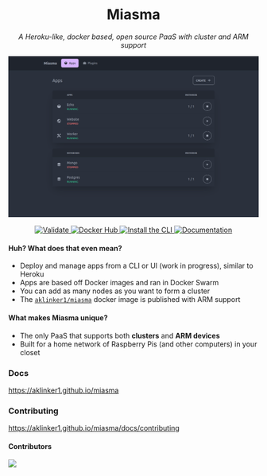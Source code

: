 <h1 align="center">Miasma</h1>
<p align="center"><i>A Heroku-like, docker based, open source PaaS with cluster and ARM support</i><p>

![Miasma Web UI](./.github/assets/ui.png)

<p align="center">
  <a href="https://github.com/aklinker1/miasma/actions/workflows/validate.yml">
    <img src="https://github.com/aklinker1/miasma/actions/workflows/validate.yml/badge.svg" alt="Validate" />
  </a>
  <a href="https://hub.docker.com/r/aklinker1/miasma">
    <img src="https://img.shields.io/badge/Docker Hub-aklinker1%2Fmiasma-success?logo=docker&logoColor=aaa" alt="Docker Hub" />
  </a>
  <a href="https://github.com/aklinker1/miasma/releases">
    <img src="https://img.shields.io/badge/CLI-Latest-success?logo=github&logoColor=aaa" alt="Install the CLI" />
  </a>
  <a href="https://aklinker1.github.io/miasma">
    <img src="https://img.shields.io/badge/Documentation-blue" alt="Documentation" />
  </a>
</p>

#### Huh? What does that even mean?

- Deploy and manage apps from a CLI or UI (work in progress), similar to Heroku
- Apps are based off Docker images and ran in Docker Swarm
- You can add as many nodes as you want to form a cluster
- The [`aklinker1/miasma`](https://hub.docker.com/r/aklinker1/miasma) docker image is published with ARM support

#### What makes Miasma unique?

- The only PaaS that supports both **clusters** and **ARM devices**
- Built for a home network of Raspberry Pis (and other computers) in your closet

### Docs

<https://aklinker1.github.io/miasma>

### Contributing

<https://aklinker1.github.io/miasma/docs/contributing>

#### Contributors

<a href="https://github.com/aklinker1/miasma/graphs/contributors">
  <img src="https://contrib.rocks/image?repo=aklinker1/miasma" />
</a>
